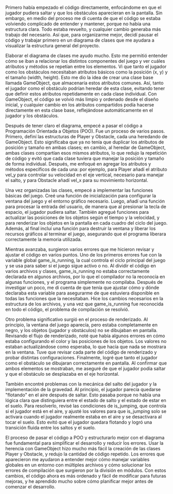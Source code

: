 Primero había empezado el código directamente, enfocándome en que el jugador pudiera saltar y que los obstáculos aparecieran en la pantalla. Sin embargo, en medio del proceso me di cuenta de que el código se estaba volviendo complicado de entender y mantener, porque no había una estructura clara. Todo estaba revuelto, y cualquier cambio generaba más trabajo del necesario. Así que, para organizarme mejor, decidí pausar el código y trabajar primero en un diagrama de clases que me ayudara a visualizar la estructura general del proyecto.

Elaborar el diagrama de clases me ayudo mucho. Esto me permitió entender cómo se iban a relacionar los distintos componentes del juego y ver cuáles atributos y métodos se repetían entre los elementos. Vi que tanto el jugador como los obstáculos necesitaban atributos básicos como la posición (x, y) y el tamaño (width, height). Esto me dio la idea de crear una clase base llamada GameObject, que almacenaría estos atributos comunes. Así, tanto el jugador como el obstáculo podrían heredar de esta clase, evitando tener que definir estos atributos repetidamente en cada clase individual. Con GameObject, el código se volvió más limpio y ordenado desde el diseño inicial, y cualquier cambio en los atributos compartidos podía hacerse directamente en esta clase base, reflejándose automáticamente en el jugador y los obstáculos.

Después de tener claro el diagrama, empecé a pasar el código a Programación Orientada a Objetos (POO). Fue un proceso de varios pasos. Primero, definí las estructuras de Player y Obstacle, cada una heredando de GameObject. Esto significaba que ya no tenía que duplicar los atributos de posición y tamaño en ambas clases; en cambio, al heredar de GameObject, ambas clases compartían esos mismos atributos, lo que redujo la repetición de código y evitó que cada clase tuviera que manejar la posición y tamaño de forma individual. Después, me enfoqué en agregar los atributos y métodos específicos de cada una: por ejemplo, para Player añadí el atributo vel_y para controlar su velocidad en el eje vertical, necesario para manejar el salto, y para Obstacle añadí vel_x para su movimiento horizontal.

Una vez organizadas las clases, empecé a implementar las funciones básicas del juego. Creé una función de inicialización para configurar la ventana del juego y el entorno gráfico necesario. Luego, añadí una función para procesar la entrada del usuario, de manera que al presionar la tecla de espacio, el jugador pudiera saltar. También agregué funciones para actualizar las posiciones de los objetos según el tiempo y la velocidad, y para renderizar los objetos en la pantalla en cada cuadro del ciclo del juego. Además, al final incluí una función para destruir la ventana y liberar los recursos gráficos al terminar el juego, asegurando que el programa liberara correctamente la memoria utilizada.

Mientras avanzaba, surgieron varios errores que me hicieron revisar y ajustar el código en varios puntos. Uno de los primeros errores fue con la variable global game_is_running, la cual controla el ciclo principal del juego y se usa para saber si el juego sigue activo o no. Al dividir el código en varios archivos y clases, game_is_running no estaba correctamente declarada en algunos archivos, por lo que el compilador no la reconocía en algunas funciones, y el programa simplemente no compilaba. Después de investigar un poco, me di cuenta de que tenía que ajustar cómo y dónde declaraba esta variable para asegurarme de que estuviera disponible en todas las funciones que la necesitaban. Hice los cambios necesarios en la estructura de los archivos, y una vez que game_is_running fue reconocida en todo el código, el problema de compilación se resolvió.

Otro problema significativo surgió en el proceso de renderizado. Al principio, la ventana del juego aparecía, pero estaba completamente en negro, y los objetos (jugador y obstáculos) no se dibujaban en pantalla. Revisando el flujo de renderizado, noté que había algunos errores en cómo estaba configurando el color y las posiciones de los objetos. Los valores no estaban actualizándose como esperaba, lo que hacía que nada se mostrara en la ventana. Tuve que revisar cada parte del código de renderizado y probar distintas configuraciones. Finalmente, logré que tanto el jugador como el obstáculo se dibujaran correctamente en pantalla. Al confirmar que ambos elementos se mostraban, me aseguré de que el jugador podía saltar y que el obstáculo se desplazaba en el eje horizontal.

También encontré problemas con la mecánica del salto del jugador y la implementación de la gravedad. Al principio, el jugador parecía quedarse "flotando" en el aire después de saltar. Esto pasaba porque no había una lógica clara que distinguiera entre el estado de salto y el estado de estar en el suelo. Para resolverlo, revisé las condiciones de is_jumping, que controla si el jugador está en el aire, y ajusté los valores para que is_jumping solo se activara cuando el jugador realmente estaba en el aire y se desactivara al tocar el suelo. Esto evitó que el jugador quedara flotando y logró una transición fluida entre los saltos y el suelo.

El proceso de pasar el código a POO y estructurarlo mejor con el diagrama fue fundamental para simplificar el desarrollo y reducir los errores. Usar la herencia con GameObject hizo mucho más fácil la creación de las clases Player y Obstacle, y redujo la cantidad de código repetido. Los errores que aparecieron me ayudaron a entender mejor cómo manejar variables globales en un entorno con múltiples archivos y cómo solucionar los errores de compilación que surgieron por la división en módulos. Con estos cambios, el código ahora es más ordenado y fácil de modificar para futuras mejoras, y he aprendido mucho sobre cómo planificar mejor antes de comenzar el desarrollo.
